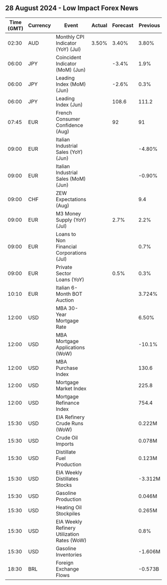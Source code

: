 ## 28 August 2024 - Low Impact Forex News

| Time (GMT) | Currency | Event | Actual | Forecast | Previous |
|------|----------|-------|--------|----------|----------|
| 02:30 | AUD | Monthly CPI Indicator (YoY) (Jul) | 3.50% | 3.40% | 3.80% |
| 06:00 | JPY | Coincident Indicator (MoM) (Jun) |  | -3.4% | 1.9% |
| 06:00 | JPY | Leading Index (MoM) (Jun) |  | -2.6% | 0.3% |
| 06:00 | JPY | Leading Index (Jun) |  | 108.6 | 111.2 |
| 07:45 | EUR | French Consumer Confidence (Aug) |  | 92 | 91 |
| 09:00 | EUR | Italian Industrial Sales (YoY) (Jun) |  |  | -4.80% |
| 09:00 | EUR | Italian Industrial Sales (MoM) (Jun) |  |  | -0.90% |
| 09:00 | CHF | ZEW Expectations (Aug) |  |  | 9.4 |
| 09:00 | EUR | M3 Money Supply (YoY) (Jul) |  | 2.7% | 2.2% |
| 09:00 | EUR | Loans to Non Financial Corporations (Jul) |  |  | 0.7% |
| 09:00 | EUR | Private Sector Loans (YoY) |  | 0.5% | 0.3% |
| 10:10 | EUR | Italian 6-Month BOT Auction |  |  | 3.724% |
| 12:00 | USD | MBA 30-Year Mortgage Rate |  |  | 6.50% |
| 12:00 | USD | MBA Mortgage Applications (WoW) |  |  | -10.1% |
| 12:00 | USD | MBA Purchase Index |  |  | 130.6 |
| 12:00 | USD | Mortgage Market Index |  |  | 225.8 |
| 12:00 | USD | Mortgage Refinance Index |  |  | 754.4 |
| 15:30 | USD | EIA Refinery Crude Runs (WoW) |  |  | 0.222M |
| 15:30 | USD | Crude Oil Imports |  |  | 0.078M |
| 15:30 | USD | Distillate Fuel Production |  |  | 0.123M |
| 15:30 | USD | EIA Weekly Distillates Stocks |  |  | -3.312M |
| 15:30 | USD | Gasoline Production |  |  | 0.046M |
| 15:30 | USD | Heating Oil Stockpiles |  |  | 0.265M |
| 15:30 | USD | EIA Weekly Refinery Utilization Rates (WoW) |  |  | 0.8% |
| 15:30 | USD | Gasoline Inventories |  |  | -1.606M |
| 18:30 | BRL | Foreign Exchange Flows |  |  | -0.573B |
